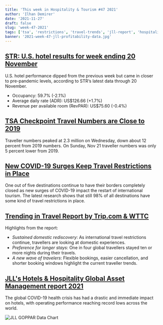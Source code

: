 ```yaml
---
title: 'This week in Hospitality & Tourism #47 2021'
author: 'Ilhan Demirer'
date: '2021-11-27'
draft: false
slug: 'week-47-2021'
tags: ['tsa', 'restrictions', 'travel-trends', 'jll-report', 'hospitality-news', 'str']
banner: '2021-week-47-jll-profitability-data.jpg'
---
```


## [STR: U.S. hotel results for week ending 20 November](https://str.com/press-release/str-us-hotel-results-week-ending-20-november)

U.S. hotel performance dipped from the previous week but came in closer to pre-pandemic levels, according to STR‘s latest data through 20 November.

- Occupancy: 59.7% (-2.1%)
- Average daily rate (ADR): US$126.66 (+1.7%)
- Revenue per available room (RevPAR): US$75.60 (-0.4%)

## [TSA Checkpoint Travel Numbers are Close to 2019](https://www.tsa.gov/coronavirus/passenger-throughput)

Traveller numbers peaked at 2.3 million on Wednesday, down about 12 percent from 2019 numbers. On Sunday, Nov 21 traveller numbers was only 5 percent lower from 2019.

## [New COVID-19 Surges Keep Travel Restrictions in Place](https://www.hospitalitynet.org/news/4107758.html)

One out of five destinations continue to have their borders completely closed as new surges of COVID-19 impact the restart of international tourism. The latest research shows that still 98% of all destinations have some kind of travel restrictions in place.

## [Trending in Travel Report by Trip.com & WTTC](https://www.hospitalitynet.org/news/4107747.html)

Highlights from the report:

- _Sustained domestic rediscovery_: As international travel restrictions continue, travellers are looking at domestic experiences.
- _Preference for longer stays_: One in four global travellers stayed ten or more nights during their travels.
- _A new wave of travelers_: Flexible bookings, easier cancellation, and shorter booking windows highlight the current traveller trends.

## [JLL's Hotels & Hospitality Global Asset Management report 2021](https://www.hospitalitynet.org/news/4107753.html)

The global COVID-19 health crisis has had a drastic and immediate impact on hotels, with operating performance reaching record lows across the world.

![JLL GOPPAR Data Chart](/images/blogimages/2021-week-47-jll-profitability-data.jpg)
